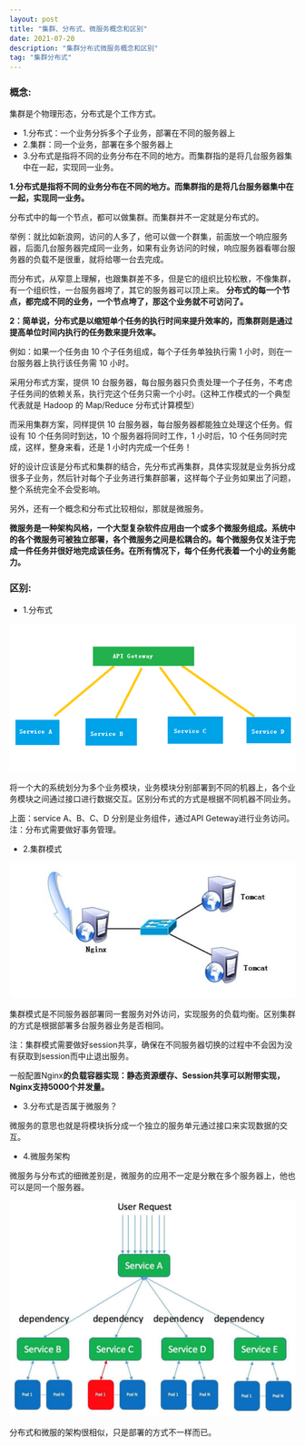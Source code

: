 ```yaml
---
layout: post
title: "集群、分布式、微服务概念和区别"
date: 2021-07-20
description: "集群分布式微服务概念和区别"
tag: "集群分布式"
---
```


### 概念:
集群是个物理形态，分布式是个工作方式。
- 1.分布式：一个业务分拆多个子业务，部署在不同的服务器上
- 2.集群：同一个业务，部署在多个服务器上
- 3.分布式是指将不同的业务分布在不同的地方。而集群指的是将几台服务器集中在一起，实现同一业务。

**1.分布式是指将不同的业务分布在不同的地方。而集群指的是将几台服务器集中在一起，实现同一业务。**

分布式中的每一个节点，都可以做集群。而集群并不一定就是分布式的。

举例：就比如新浪网，访问的人多了，他可以做一个群集，前面放一个响应服务器，后面几台服务器完成同一业务，如果有业务访问的时候，响应服务器看哪台服务器的负载不是很重，就将给哪一台去完成。

而分布式，从窄意上理解，也跟集群差不多，但是它的组织比较松散，不像集群，有一个组织性，一台服务器垮了，其它的服务器可以顶上来。
**分布式的每一个节点，都完成不同的业务，一个节点垮了，那这个业务就不可访问了。**

**2：简单说，分布式是以缩短单个任务的执行时间来提升效率的，而集群则是通过提高单位时间内执行的任务数来提升效率。**

例如：如果一个任务由 10 个子任务组成，每个子任务单独执行需 1 小时，则在一台服务器上执行该任务需 10 小时。

采用分布式方案，提供 10 台服务器，每台服务器只负责处理一个子任务，不考虑子任务间的依赖关系，执行完这个任务只需一个小时。(这种工作模式的一个典型代表就是 Hadoop 的 Map/Reduce 分布式计算模型）

而采用集群方案，同样提供 10 台服务器，每台服务器都能独立处理这个任务。假设有 10 个任务同时到达，10 个服务器将同时工作，1 小时后，10 个任务同时完成，这样，整身来看，还是 1 小时内完成一个任务！

好的设计应该是分布式和集群的结合，先分布式再集群，具体实现就是业务拆分成很多子业务，然后针对每个子业务进行集群部署，这样每个子业务如果出了问题，整个系统完全不会受影响。

另外，还有一个概念和分布式比较相似，那就是微服务。

**微服务是一种架构风格，一个大型复杂软件应用由一个或多个微服务组成。系统中的各个微服务可被独立部署，各个微服务之间是松耦合的。每个微服务仅关注于完成一件任务并很好地完成该任务。在所有情况下，每个任务代表着一个小的业务能力。**

### 区别:

- 1.分布式

![](/images/posts/Jiqun/1.png)

将一个大的系统划分为多个业务模块，业务模块分别部署到不同的机器上，各个业务模块之间通过接口进行数据交互。区别分布式的方式是根据不同机器不同业务。

上面：service A、B、C、D 分别是业务组件，通过API Geteway进行业务访问。
注：分布式需要做好事务管理。

- 2.集群模式

![](/images/posts/Jiqun/2.png)

集群模式是不同服务器部署同一套服务对外访问，实现服务的负载均衡。区别集群的方式是根据部署多台服务器业务是否相同。

注：集群模式需要做好session共享，确保在不同服务器切换的过程中不会因为没有获取到session而中止退出服务。

一般配置Nginx**的负载容器实现：静态资源缓存、Session共享可以附带实现，Nginx支持5000个并发量。**

- 3.分布式是否属于微服务？

微服务的意思也就是将模块拆分成一个独立的服务单元通过接口来实现数据的交互。

- 4.微服务架构

微服务与分布式的细微差别是，微服务的应用不一定是分散在多个服务器上，他也可以是同一个服务器。

![](/images/posts/Jiqun/3.png)

分布式和微服的架构很相似，只是部署的方式不一样而已。


